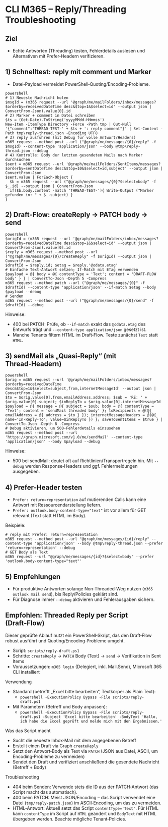 # CLI M365 – Reply/Threading Troubleshooting

## Ziel
- Echte Antworten (Threading) testen, Fehlerdetails auslesen und Alternativen mit Prefer‑Headern verifizieren.

## 1) Schnelltest: reply mit comment und Marker

- Datei‑Payload vermeidet PowerShell‑Quoting/Encoding‑Probleme.
```
powershell
# 1) Neueste Nachricht holen
$msgId = (m365 request --url '@graph/me/mailFolders/inbox/messages?$orderby=receivedDateTime desc&$top=1&$select=id' --output json | ConvertFrom-Json).value[0].id
# 2) Marker + comment in Datei schreiben
$ts = (Get-Date).ToString('yyyyMMdd-HHmmss')
New-Item -ItemType Directory -Force -Path tmp | Out-Null
'{"comment":"THREAD-TEST-' + $ts + ': reply comment"}' | Set-Content -Path tmp\reply-thread.json -Encoding UTF8
# 3) reply ausführen (mit Debug für volle Antwort/Headers)
m365 request --method post --url ("@graph/me/messages/{0}/reply" -f $msgId) --content-type 'application/json' --body @tmp\reply-thread.json --debug
# 4) Kontrolle: Body der letzten gesendeten Mails nach Marker durchsuchen
$sent = m365 request --url '@graph/me/mailFolders/SentItems/messages?$orderby=sentDateTime desc&$top=10&$select=id,subject' --output json | ConvertFrom-Json
$sent.value | ForEach-Object {
  $b = m365 request --url ("@graph/me/messages/{0}?$select=body" -f $_.id) --output json | ConvertFrom-Json
  if($b.body.content -match 'THREAD-TEST-'){ Write-Output ("Marker gefunden in: " + $_.subject) }
}
```

## 2) Draft‑Flow: createReply → PATCH body → send
```
powershell
$origId = (m365 request --url '@graph/me/mailFolders/inbox/messages?$orderby=receivedDateTime desc&$top=1&$select=id' --output json | ConvertFrom-Json).value[0].id
$reply = m365 request --method post --url ("@graph/me/messages/{0}/createReply" -f $origId) --output json | ConvertFrom-Json
$draftId = $reply.id; $etag = $reply.'@odata.etag'
# Einfache Text‑Antwort setzen; If‑Match mit ETag verwenden
$payload = @{ body = @{ contentType = 'Text'; content = 'DRAFT-FLOW body' } } | ConvertTo-Json -Depth 5 -Compress
m365 request --method patch --url ("@graph/me/messages/{0}" -f $draftId) --content-type 'application/json' --if-match $etag --body $payload --debug
# Senden
m365 request --method post --url ("@graph/me/messages/{0}/send" -f $draftId) --debug
```

Hinweise:
- 400 bei PATCH: Prüfe, ob `--if-match` exakt das `@odata.etag` des Entwurfs trägt und `--content-type application/json` gesetzt ist.
- Manche Tenants filtern HTML im Draft‑Flow. Teste zunächst `Text` statt `HTML`.

## 3) sendMail als „Quasi‑Reply“ (mit Thread‑Headern)
```
powershell
$orig = m365 request --url '@graph/me/mailFolders/inbox/messages?$orderby=receivedDateTime desc&$top=1&$select=subject,from,internetMessageId' --output json | ConvertFrom-Json
$to = $orig.value[0].from.emailAddress.address; $sub = 'RE: ' + $orig.value[0].subject; $inReplyTo = $orig.value[0].internetMessageId
$payload = @{ message = @{ subject = $sub; body = @{ contentType = 'Text'; content = 'sendMail threaded body' }; toRecipients = @(@{ emailAddress = @{ address = $to } }); internetMessageHeaders = @(@{ name='In-Reply-To'; value=$inReplyTo }) }; saveToSentItems = $true } | ConvertTo-Json -Depth 8 -Compress
# Debug aktivieren, um 500‑Fehlerdetails einzusehen
m365 request --method post --url 'https://graph.microsoft.com/v1.0/me/sendMail' --content-type 'application/json' --body $payload --debug
```

Hinweise:
- 500 bei sendMail: deutet oft auf Richtlinien/Transportregeln hin. Mit `--debug` werden Response‑Headers und ggf. Fehlermeldungen ausgegeben.

## 4) Prefer‑Header testen
- `Prefer: return=representation` auf mutierenden Calls kann eine Antwort mit Ressourcendarstellung liefern.
- `Prefer: outlook.body-content-type="text"` ist vor allem für GET relevant (Text statt HTML im Body).

Beispiele:
```
# reply mit Prefer: return=representation
m365 request --method post --url "@graph/me/messages/{id}/reply" --content-type 'application/json' --body @tmp\reply-thread.json --prefer 'return=representation' --debug
# GET Body als Text
m365 request --url "@graph/me/messages/{id}?$select=body" --prefer 'outlook.body-content-type="text"'
```

## 5) Empfehlungen
- Für produktive Antworten solange Non‑Threaded‑Weg nutzen (`m365 outlook mail send`), bis Reply/Policies geklärt sind.
- Für Diagnose immer `--debug` aktivieren und Fehlerausgaben sichern.

## Empfohlen: Threaded Reply per Script (Draft‑Flow)

Dieser geprüfte Ablauf nutzt ein PowerShell‑Skript, das den Draft‑Flow robust ausführt und Quoting/Encoding‑Probleme umgeht.

- Script: `scripts/reply-draft.ps1`
- Schritte: `createReply` → `PATCH` Body (Text) → `send` → Verifikation in Sent Items
- Voraussetzungen: `m365 login` (Delegiert, inkl. Mail.Send), Microsoft 365 CLI installiert

Verwendung
- Standard (betrefft „Excel bitte bearbeiten“, Textkörper als Plain Text):
  - `powershell -ExecutionPolicy Bypass -File scripts/reply-draft.ps1`
- Mit Parametern (Betreff und Body anpassen):
  - `powershell -ExecutionPolicy Bypass -File scripts/reply-draft.ps1 -Subject 'Excel bitte bearbeiten' -BodyText 'Hallo, ich habe die Excel geprüft und melde mich mit den Ergebnissen.'`

Was das Script macht
- Sucht die neueste Inbox‑Mail mit dem angegebenen Betreff
- Erstellt einen Draft via Graph `createReply`
- Setzt den Antwort‑Body als Text via `PATCH` (JSON aus Datei, ASCII, um Encoding‑Probleme zu vermeiden)
- Sendet den Draft und verifiziert anschließend die gesendete Nachricht (Betreff + Body)

Troubleshooting
- 404 beim Senden: Verwende stets die ID aus der PATCH‑Antwort (das Script macht das automatisch).
- 400 beim PATCH: Meist JSON/Encoding – das Script verwendet eine Datei (`tmp/reply-patch.json`) im ASCII‑Encoding, um das zu vermeiden.
- HTML‑Antwort: Aktuell setzt das Script `contentType='Text'`. Für HTML kann `contentType` im Script auf `HTML` geändert und `BodyText` mit HTML übergeben werden. Beachte mögliche Tenant‑Policies.
